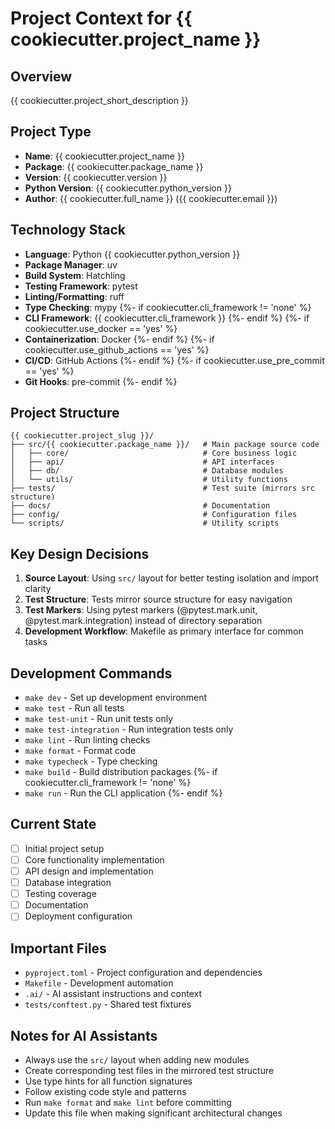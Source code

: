 # Project Context for {{ cookiecutter.project_name }}

## Overview
{{ cookiecutter.project_short_description }}

## Project Type
- **Name**: {{ cookiecutter.project_name }}
- **Package**: {{ cookiecutter.package_name }}
- **Version**: {{ cookiecutter.version }}
- **Python Version**: {{ cookiecutter.python_version }}
- **Author**: {{ cookiecutter.full_name }} ({{ cookiecutter.email }})

## Technology Stack
- **Language**: Python {{ cookiecutter.python_version }}
- **Package Manager**: uv
- **Build System**: Hatchling
- **Testing Framework**: pytest
- **Linting/Formatting**: ruff
- **Type Checking**: mypy
{%- if cookiecutter.cli_framework != 'none' %}
- **CLI Framework**: {{ cookiecutter.cli_framework }}
{%- endif %}
{%- if cookiecutter.use_docker == 'yes' %}
- **Containerization**: Docker
{%- endif %}
{%- if cookiecutter.use_github_actions == 'yes' %}
- **CI/CD**: GitHub Actions
{%- endif %}
{%- if cookiecutter.use_pre_commit == 'yes' %}
- **Git Hooks**: pre-commit
{%- endif %}

## Project Structure
```
{{ cookiecutter.project_slug }}/
├── src/{{ cookiecutter.package_name }}/   # Main package source code
│   ├── core/                              # Core business logic
│   ├── api/                               # API interfaces
│   ├── db/                                # Database modules
│   └── utils/                             # Utility functions
├── tests/                                 # Test suite (mirrors src structure)
├── docs/                                  # Documentation
├── config/                                # Configuration files
└── scripts/                               # Utility scripts
```

## Key Design Decisions
1. **Source Layout**: Using `src/` layout for better testing isolation and import clarity
2. **Test Structure**: Tests mirror source structure for easy navigation
3. **Test Markers**: Using pytest markers (@pytest.mark.unit, @pytest.mark.integration) instead of directory separation
4. **Development Workflow**: Makefile as primary interface for common tasks

## Development Commands
- `make dev` - Set up development environment
- `make test` - Run all tests
- `make test-unit` - Run unit tests only
- `make test-integration` - Run integration tests only
- `make lint` - Run linting checks
- `make format` - Format code
- `make typecheck` - Type checking
- `make build` - Build distribution packages
{%- if cookiecutter.cli_framework != 'none' %}
- `make run` - Run the CLI application
{%- endif %}

## Current State
- [ ] Initial project setup
- [ ] Core functionality implementation
- [ ] API design and implementation
- [ ] Database integration
- [ ] Testing coverage
- [ ] Documentation
- [ ] Deployment configuration

## Important Files
- `pyproject.toml` - Project configuration and dependencies
- `Makefile` - Development automation
- `.ai/` - AI assistant instructions and context
- `tests/conftest.py` - Shared test fixtures

## Notes for AI Assistants
- Always use the `src/` layout when adding new modules
- Create corresponding test files in the mirrored test structure
- Use type hints for all function signatures
- Follow existing code style and patterns
- Run `make format` and `make lint` before committing
- Update this file when making significant architectural changes